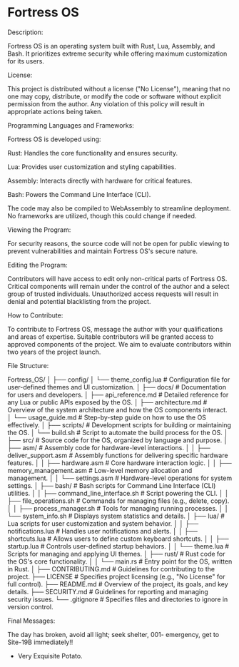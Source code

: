 # Fortress OS

Description:

Fortress OS is an operating system built with Rust, Lua, Assembly, and Bash. It prioritizes extreme security while offering maximum customization for its users.

License:

This project is distributed without a license ("No License"), meaning that no one may copy, distribute, or modify the code or software without explicit permission from the author. Any violation of this policy will result in appropriate actions being taken.

Programming Languages and Frameworks:

Fortress OS is developed using:

Rust: Handles the core functionality and ensures security.

Lua: Provides user customization and styling capabilities.

Assembly: Interacts directly with hardware for critical features.

Bash: Powers the Command Line Interface (CLI).

The code may also be compiled to WebAssembly to streamline deployment. No frameworks are utilized, though this could change if needed.

Viewing the Program:

For security reasons, the source code will not be open for public viewing to prevent vulnerabilities and maintain Fortress OS's secure nature.

Editing the Program:

Contributors will have access to edit only non-critical parts of Fortress OS. Critical components will remain under the control of the author and a select group of trusted individuals. Unauthorized access requests will result in denial and potential blacklisting from the project.

How to Contribute:

To contribute to Fortress OS, message the author with your qualifications and areas of expertise. Suitable contributors will be granted access to approved components of the project. We aim to evaluate contributors within two years of the project launch.

File Structure:

Fortress_OS/
│
├── config/
│   └── theme_config.lua       # Configuration file for user-defined themes and UI customization.
│
├── docs/                      # Documentation for users and developers.
│   ├── api_reference.md       # Detailed reference for any Lua or public APIs exposed by the OS.
│   ├── architecture.md        # Overview of the system architecture and how the OS components interact.
│   └── usage_guide.md         # Step-by-step guide on how to use the OS effectively.
│
├── scripts/                   # Development scripts for building or maintaining the OS.
│   └── build.sh               # Script to automate the build process for the OS.
│
├── src/                       # Source code for the OS, organized by language and purpose.
│   ├── asm/                   # Assembly code for hardware-level interactions.
│   │   ├── deliver_support.asm # Assembly functions for delivering specific hardware features.
│   │   ├── hardware.asm       # Core hardware interaction logic.
│   │   ├── memory_management.asm # Low-level memory allocation and management.
│   │   └── settings.asm       # Hardware-level operations for system settings.
│   ├── bash/                  # Bash scripts for Command Line Interface (CLI) utilities.
│   │   ├── command_line_interface.sh # Script powering the CLI.
│   │   ├── file_operations.sh # Commands for managing files (e.g., delete, copy).
│   │   ├── process_manager.sh # Tools for managing running processes.
│   │   └── system_info.sh     # Displays system statistics and details.
│   ├── lua/                   # Lua scripts for user customization and system behavior.
│   │   ├── notifications.lua  # Handles user notifications and alerts.
│   │   ├── shortcuts.lua      # Allows users to define custom keyboard shortcuts.
│   │   ├── startup.lua        # Controls user-defined startup behaviors.
│   │   └── theme.lua          # Scripts for managing and applying UI themes.
│   ├── rust/                  # Rust code for the OS's core functionality.
│   │   └── main.rs            # Entry point for the OS, written in Rust.
│
├── CONTRIBUTING.md            # Guidelines for contributing to the project.
├── LICENSE                    # Specifies project licensing (e.g., "No License" for full control).
├── README.md                  # Overview of the project, its goals, and key details.
├── SECURITY.md                # Guidelines for reporting and managing security issues.
└── .gitignore                 # Specifies files and directories to ignore in version control.

Final Messages:

The day has broken, avoid all light; seek shelter, 001- emergency, get to Site-19B immediately!!

- Very Exquisite Potato.
